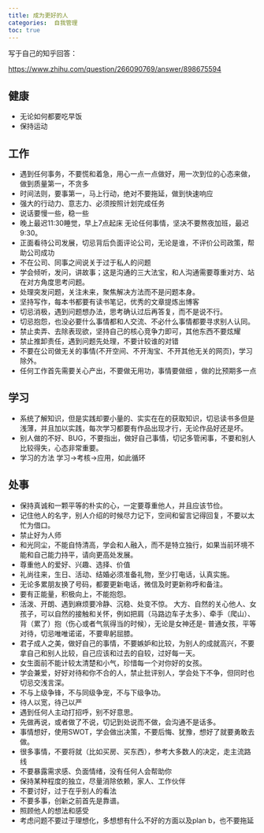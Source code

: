 ```yaml
---
title: 成为更好的人
categories:  自我管理
toc: true
---
```




写于自己的知乎回答：

https://www.zhihu.com/question/266090769/answer/898675594



## 健康

- 无论如何都要吃早饭
- 保持运动

## 工作

- 遇到任何事务，不要慌和着急，用心一点一点做好，用一次到位的心态来做，做到质量第一，不贪多
- 时间法则，要事第一，马上行动，绝对不要拖延，做到快速响应
- 强大的行动力、意志力、必须按照计划完成任务
- 说话要慢一些，稳一些
- 晚上最迟11:30睡觉，早上7点起床 无论任何事情，坚决不要熬夜加班，最迟9:30。
- 正面看待公司发展，切忌背后负面评论公司，无论是谁，不评价公司政策，帮助公司成功
- 不在公司、同事之间说关于过于私人的问题
- 学会倾听，发问，讲故事；这是沟通的三大法宝，和人沟通需要尊重对方、站在对方角度思考问题。
- 处理突发问题，关注未来，聚焦解决方法而不是问题本身。
- 坚持写作，每本书都要有读书笔记，优秀的文章提炼出博客
- 切忌消极，遇到问题想办法，思考确认过后再答复，而不是说不行。
- 切忌抱怨，也没必要什么事情都和人交流、不必什么事情都要寻求别人认同。
- 禁止卖弄、去除表现欲，坚持自己的核心竞争力即可，其他东西不要炫耀
- 禁止推卸责任，遇到问题先处理，不要计较谁的对错
- 不要在公司做无关的事情(不开空间、不开淘宝、不开其他无关的网页)，学习除外。
- 任何工作首先需要关心产出，不要做无用功，事情要做细 ，做的比预期多一点

## 学习

- 系统了解知识，但是实践却要小量的、实实在在的获取知识，切忌读书多但是浅薄，并且加以实践，每次学习都要有作品出现才行，无论作品好还是坏。
- 别人做的不好、BUG，不要指出，做好自己事情，切记多管闲事，不要和别人比较得失，心态非常重要。
- 学习的方法 学习->考核->应用，如此循环

## 处事

- 保持真诚和一颗平等的朴实的心，一定要尊重他人，并且应该节俭。
- 记住他人的名字，别人介绍的时候尽力记下，空间和留言记得回复，不要以太忙为借口。
- 禁止好为人师
- 和光同尘，不能自恃清高，学会和人融入，而不是特立独行，如果当前环境不能和自己能力持平，请向更高处发展。
- 尊重他人的爱好、兴趣、选择、价值
- 礼尚往来，生日、活动、结婚必须准备礼物，至少打电话，认真实施。
- 无论多累朋友换了号码，都要更新电话，微信及时更新称呼和备注。
- 要有正能量，积极向上，不能抱怨。
- 活泼、开朗、遇到麻烦要冷静、沉稳、处变不惊。 大方、自然的关心他人、女孩子，可以自然的接触和关怀，例如把肩（马路边车子太多）、牵手（爬山）、背（累了）抱（伤心或者气氛得当的时候），无论是女神还是- 普通女孩，平等对待，切忌唯唯诺诺，不要卑躬屈膝。
- 君子成人之美，做好自己的事情，不要嫉妒和比较，为别人的成就高兴，不要拿自己和别人比较，自己应该和过去的自较，过好每一天。
- 女生面前不能计较太清楚和小气，珍惜每一个对你好的女孩。
- 学会兼爱，好好对待和你不合的人，禁止批评别人，学会处下不争，但同时也切忌交浅言深。
- 不与上级争锋，不与同级争宠，不与下级争功。
- 待人以宽，待己以严
- 遇到任何人主动打招呼，别不好意思。
- 先做再说，或者做了不说，切记到处说而不做，会沟通不是话多。
- 事情想好，使用SWOT，学会做出决策，不要后悔、犹豫，想好了就要勇敢去做。
- 很多事情，不要将就（比如买房、买东西），参考大多数人的决定，走主流路线
- 不要暴露需求感、负面情绪，没有任何人会帮助你
- 保持某种程度的独立，尽量消除依赖，家人、工作伙伴
- 不要讨好，过于在乎别人的看法
- 不要多事，创新之前首先是靠谱。
- 照顾他人的想法和感受
- 考虑问题不要过于理想化，多想想有什么不好的方面以及plan b，也不要拖延

